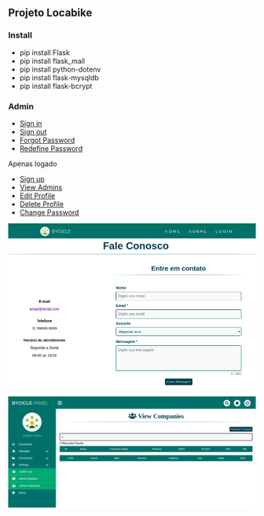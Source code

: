 ## Projeto Locabike


### Install

- pip install Flask
- pip install flask_mail
- pip install python-dotenv
- pip install flask-mysqldb
- pip install flask-bcrypt


### Admin

- [Sign in](https://github.com/angelitasantos/python-flask-mysql-locabike/blob/main/templates/store/admin/admin.html)
- [Sign out](https://github.com/angelitasantos/python-flask-mysql-locabike/blob/main/views/ViewUser.py)
- [Forgot Password](https://github.com/angelitasantos/python-flask-mysql-locabike/blob/main/templates/store/admin/admin_pass_forgot.html)
- [Redefine Password](https://github.com/angelitasantos/python-flask-mysql-locabike/blob/main/templates/store/admin/admin_pass_redefine.html)

Apenas logado
- [Sign up](https://github.com/angelitasantos/python-flask-mysql-locabike/blob/main/templates/store/admin/admin_register.html)
- [View Admins](https://github.com/angelitasantos/python-flask-mysql-locabike/blob/main/templates/store/admin/admin_list.html)
- [Edit Profile](https://github.com/angelitasantos/python-flask-mysql-locabike/blob/main/templates/store/admin/admin_profile.html)
- [Delete Profile](https://github.com/angelitasantos/python-flask-mysql-locabike/blob/main/views/ViewUser.py)
- [Change Password](https://github.com/angelitasantos/python-flask-mysql-locabike/blob/main/templates/store/admin/admin_pass_change.html)



![Contact Page](/static/img/images/readme-img001.png)

![Store Page](/static/img/images/readme-img002.png)